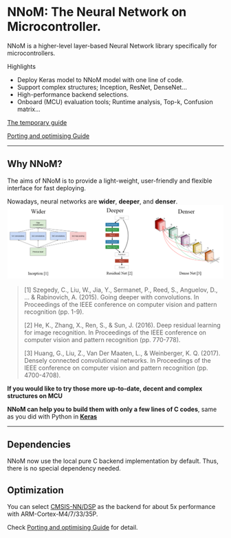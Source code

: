 # NNoM: The Neural Network on Microcontroller.

NNoM is a higher-level layer-based Neural Network library specifically for microcontrollers. 

Highlights

- Deploy Keras model to NNoM model with one line of code.
- Support complex structures; Inception, ResNet, DenseNet...
- High-performance backend selections.
- Onboard (MCU) evaluation tools; Runtime analysis, Top-k, Confusion matrix... 


[The temporary guide](A%20Temporary%20Guide%20to%20NNoM)

[Porting and optimising Guide](Porting%20and%20Optimisation%20Guide)

---

## Why NNoM?
The aims of NNoM is to provide a light-weight, user-friendly and flexible interface for fast deploying.

Nowadays, neural networks are **wider**, **deeper**, and **denser**.
![](figures/nnom_wdd.png)
>[1] Szegedy, C., Liu, W., Jia, Y., Sermanet, P., Reed, S., Anguelov, D., ... & Rabinovich, A. (2015). Going deeper with convolutions. In Proceedings of the IEEE conference on computer vision and pattern recognition (pp. 1-9).
>
>[2] He, K., Zhang, X., Ren, S., & Sun, J. (2016). Deep residual learning for image recognition. In Proceedings of the IEEE conference on computer vision and pattern recognition (pp. 770-778).
>
>[3] Huang, G., Liu, Z., Van Der Maaten, L., & Weinberger, K. Q. (2017). Densely connected convolutional networks. In Proceedings of the IEEE conference on computer vision and pattern recognition (pp. 4700-4708).


**If you would like to try those more up-to-date, decent and complex structures on MCU** 

**NNoM can help you to build them with only a few lines of C codes**, same as you did with Python in [**Keras**](https://keras.io/)

---

## Dependencies

NNoM now use the local pure C backend implementation by default. Thus, there is no special dependency needed. 

## Optimization
You can select [CMSIS-NN/DSP](https://github.com/ARM-software/CMSIS_5/tree/develop/CMSIS/NN) as the backend for about 5x performance with ARM-Cortex-M4/7/33/35P. 

Check [Porting and optimising Guide](Porting%20and%20Optimisation%20Guide) for detail. 
